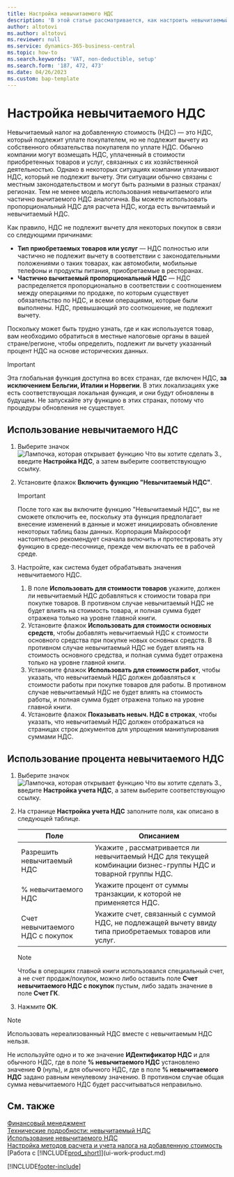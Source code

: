 ```yaml
---
title: Настройка невычитаемого НДС
description: 'В этой статье рассматривается, как настроить невычитаемый НДС в Microsoft Dynamics 365 Business Central.'
author: altotovi
ms.author: altotovi
ms.reviewer: null
ms.service: dynamics-365-business-central
ms.topic: how-to
ms.search.keywords: 'VAT, non-deductible, setup'
ms.search.form: '187, 472, 473'
ms.date: 04/26/2023
ms.custom: bap-template
---
```


# <a name="set-up-non-deductible-vat"></a>Настройка невычитаемого НДС

Невычитаемый налог на добавленную стоимость (НДС) — это НДС, который подлежит уплате покупателем, но не подлежит вычету из собственного обязательства покупателя по уплате НДС. Обычно компании могут возмещать НДС, уплаченный в стоимости приобретенных товаров и услуг, связанных с их хозяйственной деятельностью. Однако в некоторых ситуациях компании уплачивают НДС, который не подлежит вычету. Эти ситуации обычно связаны с местным законодательством и могут быть разными в разных странах/регионах. Тем не менее модель использования невычитаемого или частично вычитаемого НДС аналогична. Вы можете использовать пропорциональный НДС для расчета НДС, когда есть вычитаемый и невычитаемый НДС.

Как правило, НДС не подлежит вычету для некоторых покупок в связи со следующими причинами:

- **Тип приобретаемых товаров или услуг** — НДС полностью или частично не подлежит вычету в соответствии с законодательными положениями о таких товарах, как автомобили, мобильные телефоны и продукты питания, приобретаемые в ресторанах.
- **Частично вычитаемый пропорциональный НДС** — НДС распределяется пропорционально в соответствии с соотношением между операциями по продаже, по которым существует обязательство по НДС, и всеми операциями, которые были выполнены. НДС, превышающий это соотношение, не подлежит вычету.

Поскольку может быть трудно узнать, где и как используется товар, вам необходимо обратиться в местные налоговые органы в вашей стране/регионе, чтобы определить, подлежит ли вычету указанный процент НДС на основе исторических данных. 

> [!IMPORTANT]
> Эта глобальная функция доступна во всех странах, где включен НДС, **за исключением Бельгии, Италии и Норвегии**. В этих локализациях уже есть соответствующая локальная функция, и они будут обновлены в будущем. Не запускайте эту функцию в этих странах, потому что процедуры обновления не существует.

## <a name="use-non-deductible-vat"></a>Использование невычитаемого НДС

1. Выберите значок ![Лампочка, которая открывает функцию Что вы хотите сделать 3.](media/ui-search/search_small.png "Что вы хотите сделать"), введите **Настройка НДС**, а затем выберите соответствующую ссылку.
2. Установите флажок **Включить функцию "Невычитаемый НДС"**.

    > [!IMPORTANT]
    > После того как вы включите функцию "Невычитаемый НДС", вы не сможете отключить ее, поскольку эта функция предполагает внесение изменений в данные и может инициировать обновление некоторых таблиц базы данных. Корпорация Майкрософт настоятельно рекомендует сначала включить и протестировать эту функцию в среде-песочнице, прежде чем включать ее в рабочей среде.

3. Настройте, как система будет обрабатывать значения невычитаемого НДС.

    1. В поле **Использовать для стоимости товаров** укажите, должен ли невычитаемый НДС добавляться к стоимости товара при покупке товаров. В противном случае невычитаемый НДС не будет влиять на стоимость товара, и полная сумма будет отражена только на уровне главной книги.
    2. Установите флажок **Использовать для стоимости основных средств**, чтобы добавлять невычитаемый НДС к стоимости основного средства при покупке новых основных средств. В противном случае невычитаемый НДС не будет влиять на стоимость основного средства, и полная сумма будет отражена только на уровне главной книги.
    3. Установите флажок **Использовать для стоимости работ**, чтобы указать, что невычитаемый НДС должен добавляться к стоимости работы при покупке товаров для работы. В противном случае невычитаемый НДС не будет влиять на стоимость работы, и полная сумма будет отражена только на уровне главной книги.
    4. Установите флажок **Показывать невыч. НДС в строках**, чтобы указать, что невычитаемый НДС должен отображаться на страницах строк документов для упрощения манипулирования суммами НДС.

## <a name="use-the-non-deductible-vat-percentage"></a>Использование процента невычитаемого НДС

1. Выберите значок ![Лампочка, которая открывает функцию Что вы хотите сделать 3.](media/ui-search/search_small.png "Что вы хотите сделать"), введите **Настройка учета НДС**, а затем выберите соответствующую ссылку.
2. На странице **Настройка учета НДС** заполните поля, как описано в следующей таблице.

    | Поле | Описанием |
    |-------|-------------|
    | Разрешить невычитаемый НДС | Укажите , рассматривается ли невычитаемый НДС для текущей комбинации бизнес-группы НДС и товарной группы НДС. |
    | % невычитаемого НДС | Укажите процент от суммы транзакции, к которой не применяется НДС. |
    | Счет невычитаемого НДС с покупок | Укажите счет, связанный с суммой НДС, не подлежащей вычету ввиду типа приобретаемых товаров или услуг. |

    > [!NOTE]
    > Чтобы в операциях главной книги использовался специальный счет, а не счет продаж/покупок, можно либо оставить поле **Счет невычитаемого НДС с покупок** пустым, либо задать значение в поле **Счет ГК**.

3. Нажмите **ОК**.

> [!NOTE]
> Использовать нереализованный НДС вместе с невычитаемым НДС нельзя.
>
> Не используйте одно и то же значение **ИДентификатор НДС** и для обычного НДС, где в поле **% невычитаемого НДС** установлено значение **0** (нуль), и для обычного НДС, где в поле **% невычитаемого НДС** задано равным ненулевому значению. В противном случае общая сумма невычитаемого НДС будет рассчитываться неправильно.

## <a name="see-also"></a>См. также

[Финансовый менеджмент](finance.md)  
[Технические подробности: невычитаемый НДС](design-details-nondeductible-vat.md)  
[Использование невычитаемого НДС](finance-how-use-non-deductible-vat.md)  
[Настройка методов расчета и учета налога на добавленную стоимость](finance-setup-vat.md)  
[Работа с [!INCLUDE[prod_short](includes/prod_short.md)]](ui-work-product.md)  

[!INCLUDE[footer-include](includes/footer-banner.md)]
